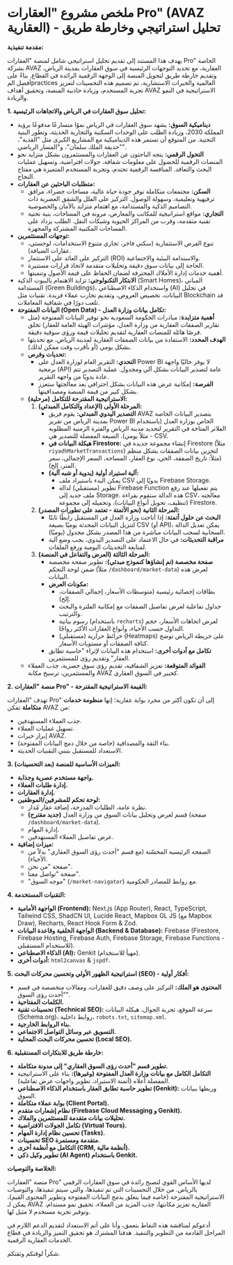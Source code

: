 
# ملخص مشروع "العقارات Pro" (AVAZ العقارية) - تحليل استراتيجي وخارطة طريق

**مقدمة تنفيذية:**

يهدف هذا المستند إلى تقديم تحليل استراتيجي شامل لمنصة "العقارات Pro" الخاصة بشركة AVAZ العقارية، مع تحديد التوجهات الرئيسية في سوق العقارات بمدينة الرياض، وتقديم خارطة طريق لتحويل المنصة إلى الوجهة الرقمية الرائدة في القطاع. بناءً على أفضل المpractices العالمية والخبرات الاستشارية، تم تصميم هذه التحسينات لتعزيز تجربة المستخدم، وزيادة جاذبية المنصة، وتحقيق أهداف AVAZ الاستراتيجية في النمو والريادة.

**1. تحليل سوق العقارات في الرياض والاتجاهات الرئيسية:**

*   **ديناميكية السوق:** يشهد سوق العقارات في الرياض نموًا متسارعًا مدفوعًا برؤية المملكة 2030، وزيادة الطلب على الوحدات السكنية والتجارية الحديثة، وتطور البنية التحتية. من المتوقع أن تستمر هذه الديناميكية مع المشاريع الكبرى مثل "القدية"، "حديقة الملك سلمان"، و"المسار الرياضي".
*   **التحول الرقمي:** يتجه الباحثون عن العقارات والمستثمرون بشكل متزايد نحو المنصات الرقمية للحصول على معلومات شفافة، جولات افتراضية، وتسهيل عمليات البحث والتعاقد. المنافسة الرقمية تحتدم، وتجربة المستخدم المتميزة هي مفتاح النجاح.
*   **متطلبات الباحثين عن العقارات:**
    *   **السكن:** مجتمعات متكاملة توفر جودة حياة عالية، مساحات خضراء، مرافق ترفيهية وتعليمية، وسهولة الوصول. التركيز على الفلل والشقق العصرية ذات التصاميم الذكية والمستدامة، مع اهتمام متزايد بالأمان والخصوصية.
    *   **التجاري:** مواقع استراتيجية للمكاتب والمعارض، مرونة في المساحات، بنية تحتية تقنية متقدمة، وقرب من المراكز الحيوية وشبكات النقل. الطلب يزداد على المساحات المكتبية المشتركة والمجهزة.
*   **توجهات المستثمرين:**
    *   تنوع الفرص الاستثمارية (سكني فاخر، تجاري متنوع الاستخدامات، لوجستي، عقارات الضيافة).
    *   التركيز على العائد على الاستثمار (ROI) والاستدامة البيئية والاجتماعية.
    *   الحاجة إلى بيانات سوق دقيقة وتحليلات متقدمة لاتخاذ قرارات مستنيرة.
    *   أهمية خدمات إدارة الأملاك المحترفة لضمان الحفاظ على قيمة الأصول وتنميتها.
*   **الابتكار التكنولوجي:** تزايد الاهتمام بالبيوت الذكية (Smart Homes)، المباني المستدامة (Green Buildings)، واستخدام الذكاء الاصطناعي (AI) في تحليل البيانات، تخصيص العروض، وتقديم تجارب عملاء فريدة. تقنيات مثل Blockchain قد تلعب دورًا في شفافية المعاملات.
*   **البيانات المفتوحة (Open Data) - تكامل بيانات وزارة العدل:**
    *   **أهمية متزايدة:** مبادرات الحكومة السعودية نحو توفير البيانات المفتوحة (مثل تقارير الصفقات العقارية من وزارة العدل، مؤشرات الهيئة العامة للعقار) تخلق فرصًا هائلة للمنصات العقارية لتقديم تحليلات قيمة ورؤى سوقية دقيقة.
    *   **الهدف المحدد:** الاستفادة من بيانات الصفقات العقارية لمدينة الرياض، مع تحديثها بشكل يومي (أو بأقرب وقت ممكن لذلك).
    *   **تحديات وفرص:**
        *   **التحدي:** التقرير العام لوزارة العدل على Power BI لا يوفر حاليًا واجهة برمجية (API) عامة لتصدير البيانات بشكل آلي ومجدول. عملية التصدير تتم عادة يدويًا من واجهة التقرير.
        *   **الفرصة:** إمكانية عرض هذه البيانات بشكل احترافي بعد معالجتها ستعزز بشكل كبير من قيمة المنصة ومصداقيتها.
    *   **الاستراتيجية المقترحة للتكامل (مرحلية):**
        1.  **المرحلة الأولى (الإعداد والتكامل المبدئي):**
            *   **التصدير اليدوي المبدئي:** يقوم فريق AVAZ بتصدير البيانات الخاصة بمدينة الرياض من تقرير Power BI الخاص بوزارة العدل (باستخدام الفلاتر المتاحة في التقرير لتحديد مدينة الرياض والفترة الزمنية المطلوبة - مثلاً يومي). الصيغة المفضلة للتصدير هي CSV.
            *   **هيكلة البيانات في Firestore:** إنشاء مجموعة جديدة في Firestore (مثلاً `riyadhMarketTransactions`) لتخزين بيانات الصفقات بشكل منظم (مثلاً: تاريخ الصفقة، الحي، نوع العقار، المساحة، السعر الإجمالي، سعر المتر، إلخ).
            *   **آلية استيراد أولية (يدوية أو شبه آلية):**
                *   يمكن البدء باستيراد ملف CSV يدويًا إلى Firebase Storage.
                *   تطوير (مستقبلي) لدالة Firebase Function يتم تفعيلها عند رفع ملف جديد إلى Storage. هذه الدالة ستقوم بقراءة CSV، معالجته (تنظيف، تحويل أنواع البيانات)، وتحميله إلى مجموعة Firestore.
        2.  **المرحلة الثانية (نحو الأتمتة - تعتمد على تطورات المصدر):**
            *   **البحث عن حلول أتمتة:** إذا أتاحت وزارة العدل في المستقبل رابطًا ثابتًا لتنزيل البيانات المحدثة يوميًا بصيغة CSV (أو API)، يمكن تعديل الدالة السحابية لسحب البيانات مباشرة من هذا المصدر بشكل مجدول (يوميًا).
            *   **مراقبة التحديثات:** في حال الاعتماد على التصدير اليدوي، يجب وضع آلية لمتابعة التحديثات اليومية ورفع الملفات.
        3.  **المرحلة الثالثة (العرض والتفاعل في المنصة):**
            *   **صفحة مخصصة (تم إنشاؤها كنموذج مبدئي):** تطوير صفحة مخصصة ضمن لوحة التحكم (مثلاً `/dashboard/market-data`) لعرض هذه البيانات.
            *   **مكونات العرض:**
                *   بطاقات إحصائية رئيسية (متوسطات الأسعار، إجمالي الصفقات، إلخ).
                *   جداول تفاعلية لعرض تفاصيل الصفقات مع إمكانية الفلترة والبحث والترتيب.
                *   رسوم بيانية (باستخدام `recharts`) لعرض اتجاهات الأسعار، حجم التداول حسب الأحياء، وأنواع العقارات الأكثر رواجًا.
                *   (مستقبلي) خرائط حرارية (Heatmaps) على خريطة الرياض توضح كثافة الصفقات أو مستويات الأسعار.
            *   **تكامل مع أدوات أخرى:** استخدام هذه البيانات لإثراء "حاسبة تطابق العقار" وتقديم رؤى للمستثمرين.
    *   **الفوائد المتوقعة:** تعزيز الشفافية، تقديم رؤى سوق حصرية، جذب العملاء والمستثمرين، ترسيخ مكانة AVAZ كخبير في السوق العقاري.

**2. منصة "العقارات Pro" - القيمة الاستراتيجية المقترحة:**

تهدف "العقارات Pro" إلى أن تكون أكثر من مجرد بوابة عقارية؛ إنها **منظومة خدمات متكاملة** تمكن AVAZ من:

*   جذب العملاء المستهدفين.
*   تسهيل عمليات العملاء.
*   إبراز خبرات AVAZ.
*   بناء الثقة والمصداقية (خاصة من خلال دمج البيانات المفتوحة).
*   الاستعداد للمستقبل بتبني التقنيات الحديثة.

**3. الميزات الأساسية للمنصة (بعد التحسينات):**

*   **واجهة مستخدم عصرية وجذابة.**
*   **إدارة طلبات العملاء.**
*   **إدارة العقارات.**
*   **لوحة تحكم للمشرفين/الموظفين:**
    *   نظرة عامة، الطلبات المدرجة، إضافة عقار مُدار.
    *   **(جديد مقترح)** قسم لعرض وتحليل بيانات السوق من وزارة العدل (صفحة `/dashboard/market-data`).
    *   إدارة المهام.
    *   عرض تفاصيل العملاء المستهدفين.
*   **ميزات إضافية:**
    *   الصفحة الرئيسية المحسّنة (مع قسم "أحدث رؤى السوق العقاري" بدلاً من الأحياء).
    *   صفحة "من نحن".
    *   صفحة "تواصل معنا".
    *   "موجه السوق" (`/market-navigator`) مع روابط للمصادر الحكومية.

**4. التقنيات المستخدمة:**

*   **الواجهة الأمامية (Frontend):** Next.js (App Router), React, TypeScript, Tailwind CSS, ShadCN UI, Lucide React, Mapbox GL JS (مع Mapbox Draw), Recharts, React Hook Form & Zod.
*   **الواجهة الخلفية وقاعدة البيانات (Backend & Database):** Firebase (Firestore, Firebase Hosting, Firebase Auth, Firebase Storage, Firebase Functions - للاستخدام المستقبلي).
*   **الذكاء الاصطناعي (AI):** Genkit (مهيأ للاستخدام).
*   **أدوات أخرى:** `html2canvas` & `jspdf`.

**5. استراتيجية الظهور الأولي وتحسين محركات البحث (SEO) - أفكار أولية:**

*   **المحتوى هو الملك:** التركيز على وصف دقيق للعقارات، ومقالات متخصصة في قسم "أحدث رؤى السوق".
*   **الكلمات المفتاحية.**
*   **تحسينات تقنية (Technical SEO):** سرعة الموقع، تجربة الجوال، هيكلة البيانات (Schema.org)، روابط داخلية، `robots.txt`, `sitemap.xml`.
*   **بناء الروابط الخارجية.**
*   **التسويق عبر وسائل التواصل الاجتماعي.**
*   **تحسين محركات البحث المحلية (Local SEO).**

**6. خارطة طريق للابتكارات المستقبلية:**

*   **تطوير قسم "أحدث رؤى السوق العقاري" إلى مدونة متكاملة.**
*   **التكامل الكامل مع بيانات وزارة العدل المفتوحة (وغيرها):** بناء على الاستراتيجية المفصلة أعلاه (أتمتة الاستيراد، تطوير واجهات عرض تفاعلية).
*   **تطوير حاسبة تطابق العقار باستخدام الذكاء الاصطناعي (Genkit):** وربطها ببيانات السوق.
*   **بوابة عملاء متكاملة (Client Portal).**
*   **نظام إشعارات متقدم (Firebase Cloud Messaging و Genkit).**
*   **تحليلات بيانات متقدمة للمستثمرين والملاك.**
*   **تكامل الجولات الافتراضية (Virtual Tours).**
*   **تحسين نظام إدارة المهام (Tasks).**
*   **تحسينات SEO متقدمة ومستمرة.**
*   **التكامل مع أنظمة أخرى (CRM, أنظمة مالية).**
*   **تطوير وكيل ذكي (AI Agent) باستخدام Genkit.**

**الخلاصة والتوصيات:**

منصة "العقارات Pro" لديها الأساس القوي لتصبح رائدة في سوق العقارات الرقمي بالرياض. من خلال التحسينات التي تم تنفيذها، والتي سيتم تنفيذها، والتوصيات الاستراتيجية المقترحة (خاصة فيما يتعلق بدمج البيانات المفتوحة وتطوير المحتوى القيم)، يمكن لـ AVAZ العقارية تعزيز مكانتها، جذب المزيد من العملاء، تحقيق نمو مستدام، وتوفير تجربة مستخدم لا مثيل لها.

أدعوكم لمناقشة هذه النقاط بتعمق، وأنا على أتم الاستعداد لتقديم الدعم اللازم في المراحل القادمة من التطوير والتنفيذ. هدفنا المشترك هو تحقيق التميز والريادة في قطاع الخدمات العقارية الرقمية.

شكراً لوقتكم وثقتكم.

    